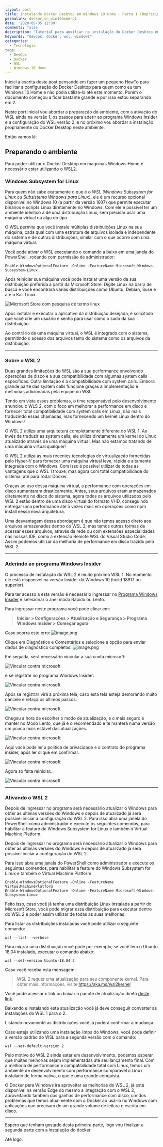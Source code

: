 ```yaml
---
layout: post
title: Instalando Docker Desktop em Windows 10 Home - Parte 1 (Depreciado)
permalink: docker_on_win10home-p1
date: '2020-05-05 12:00'
comments: false
description: "Tutorial para auxiliar na instalação do Docker Desktop em maquinas com Windows 10 Home Edition..."
keywords: "devops, docker, wsl, windows"
categories:
  - Tecnologia
tags:
  - DevOps
  - Docker
  - WSL
  - Windows 10 Home
---
```


Iniciei a escrita deste post pensando em fazer um pequeno HowTo para facilitar a configuração do Docker Desktop para quem como eu tem Windows 10 Home e não podia utilizá-lo até este momento. Porém o documento começou a ficar bastante grande e por isso estou separando em 2.

Neste port inicial vou abordar a preparação do ambiente, com a ativação do WSL ainda na versão 1, os passos para aderir ao programa Windows Insider e a configuração do WSL versão 2. e no próximo vou abordar a instalação propriamente do Docker Desktop neste ambiente.

Então vamos lá:

## Preparando o ambiente

Para poder utilizar o Docker Desktop em maquinas Windows Home é necessário estar utilizando o WSL2.

### Windows Subsystem for Linux

Para quem não sabe exatamente o que é o *WSL (Windows Subsystem for Linux ou Subsistema Windows para Linux)*, ele é um recurso opcional disponivel no Windows 10 (a partir da versão 1607) que permite executar binários e scripts Linux diretamente no Windows. Com ele é possível ter um ambiente idêntico a de uma distribuição Linux, sem precisar usar uma maquina virtual ou algo do tipo.

O WSL permite que você instale múltiplas distribuições Linux na sua máquina, cada qual com uma estrutura de arquivos isolada e independente do sistema e de outras distribuições, similar com o que ocorre com uma máquina virtual.

Você pode ativar o WSL executando o comando a baixo em uma janela do PowerShell, rodando com permissão de administrador:

```posh
Enable-WindowsOptionalFeature -Online -FeatureName Microsoft-Windows-Subsystem-Linux
```

Após reiniciar sua máquina você pode instalar uma versão da sua distribuição preferida a partir da Microsoft Store. Digite Linux na barra de busca e você encontrará várias distribuições como Ubuntu, Debian, Suse e até o Kali Linux.

![Microsoft Store com pesquisa de termo linux](/assets/posts/DockerOnWin10Home/msstore.jpg)

Após instalar e executar o aplicativo da distribuição desejada, é solicitado que você crie um usuário e senha para usar como o sudo da sua distribuição.

Ao contrário de uma máquina virtual, o WSL é integrado com o sistema, permitindo o acesso dos arquivos tanto do sistema como os arquivos da distribuição.

---

### Sobre o WSL 2

Duas grandes limitações do WSL são a sua performance envolvendo operações de disco e a sua compatibilidade com algumas system calls específicas. Outra limitação é a compatibilidade com system calls. Embora grande parte das system calls funcione graças a implementação e melhorias adicionadas pela equipe do WSL.

Tendo em vista esses problemas, o time responsável pelo desenvolvimento anunciou o WLS 2, com o foco em melhorar a performance em disco e fornecer total compatibilidade com system calls em Linux, não mais traduzindo essas chamadas, mas fornecendo um kernel Linux dentro do Windows!

O WSL 2 utiliza uma arquitetura completamente diferente do WSL 1. Ao invés de traduzir as system calls, ele utiliza diretamente um kernel do Linux atualizado através de uma máquina virtual. Mas não estamos tratando de uma máquina virtual qualquer!

O WSL 2 utiliza as mais recentes tecnologias de virtualização fornecidas pelo Hyper-V para fornecer uma máquina virtual leve, rápida e altamente integrada com o Windows. Com isso é possível utilizar de todas as vantagens que o WSL 1 trouxe, mas agora com total compatibilidade do sistema, até para rodar Docker.

Graças ao uso dessa máquina virtual, a performance com operações em disco aumentaram drasticamente. Antes, seus arquivos eram armazenados diretamente no disco do sistema, agora todos os arquivos utilizados pelo WSL 2 estão dentro de uma disco virtual do formato VHD, conseguindo entregar uma performance até 5 vezes mais em operações como npm install nessa nova arquitetura.

Uma desvantagem dessa abordagem é que não temos acesso direto aos arquivos armazenados dentro do WSL 2, mas temos outras formas de acessar esses arquivos, através da rede ou com extensões especialidades nas nossas IDE, como a extensão Remote WSL do Visual Studio Code. Assim podemos utilizar da melhoria de performance em disco trazido pelo WSL 2.

---

### Aderindo ao programa Windows Insider

O processo de instalação do WSL 2 é muito próximo WSL 1. No momento ele está disponível na versão Insider do Windows 10 (build 18917 ou superior).

Para ter acesso a esta versão é necessário ingressar no [Programa Windows Insider](https://insider.windows.com/en-us/) e selecionar o anel modo Rápido ou Lento.

Para ingressar neste programa você pode clicar em:

> **Iniciar > Configurações > Atualização e Segurança > Programa Windows Insider > Começar agora**

Caso ocorra este erro:
![image.png](/assets/posts/DockerOnWin10Home/erro_insider.jpg)

Clique em Diagnóstico e Comentários e selecione a opção para enviar dados de diagnóstico completos:
![image.png](/assets/posts/DockerOnWin10Home/diagnosticos.jpg)

Em seguida, será necessário vincular a sua conta microsoft:

![Vincular contra microsoft](/assets/posts/DockerOnWin10Home/vincular_conta.jpg)

e se registrar no programa Windows Insider:

![Vincular contra microsoft](/assets/posts/DockerOnWin10Home/participar.jpg)

Após se registrar virá a próxima tela, caso esta tela esteja demorando muito cancele e refaça os últimos passos.

![Vincular contra microsoft](/assets/posts/DockerOnWin10Home/carregando.jpg)

Chegou a hora de escolher o modo de atualização, e o mais seguro é manter no Modo Lento, que já é o recomendado e te manterá numa versão um pouco mais estável das atualizações.

![Vincular contra microsoft](/assets/posts/DockerOnWin10Home/anel_de_atualizacao.jpg)

Aqui você pode ler a politica de privacidade e o contrato do programa insider, após ler clique em confirmar.

![Vincular contra microsoft](/assets/posts/DockerOnWin10Home/contrato.jpg)

Agora só falta reiniciar...

![Vincular contra microsoft](/assets/posts/DockerOnWin10Home/reiniciar.jpg)

---

### Ativando o WSL 2

Depois de ingressar no programa será necessário atualizar o Windows para obter as últimas versões do Windows e depois de atualizado já será possível iniciar a configuração do WSL 2. Para isso abra uma janela do PowerShell como administrador e execute os seguintes comendos, para habilitar a feature do Windows Subsystem for Linux e também o Virtual Machine Platform.

Depois de ingressar no programa será necessário atualizar o Windows para obter as últimas versões do Windows e depois de atualizado já será possível iniciar a configuração do WSL 2.

Para isso abra uma janela do PowerShell como administrador e execute os seguintes comendos, para habilitar a feature do Windows Subsystem for Linux e também o Virtual Machine Platform.

```posh
Enable-WindowsOptionalFeature -Online -FeatureName VirtualMachinePlatform
Enable-WindowsOptionalFeature -Online -FeatureName Microsoft-Windows-Subsystem-Linux
```

Feito isso, caso você já tenha uma distribuição Linux instalada a partir do Microsoft Store, você pode migrar essa distribuição para executar dentro do WSL 2 e poder assim utilizar de todas as suas melhorias.

Para listar as distribuições instaladas você pode utilizar o seguinte comando:

```posh
wsl --list --verbose
```

Para migrar uma distribuição você pode por exemplo, se você tem o Ubuntu 18.04 instalado, executar o comando abaixo:

```posh
wsl --set-version Ubuntu-18.04 2
```

Caso você receba esta mensagem:
> WSL 2 requer uma atualização para seu componente kernel. Para obter mais informações, visite https://aka.ms/wsl2kernel

Você pode acessar o link ou baixar o pacote de atualização direto [deste link](https://wslstorestorage.blob.core.windows.net/wslblob/wsl_update_x64.msi).

Baixando e instalando esta atualização você já deve conseguir converter as instalações do WSL 1 para o 2.

Listando novamente as distribuições você já poderá confirmar a mudança.

Caso esteja utilizando uma instalação limpa do Windows, você pode definir a versão padrão do WSL para a segunda versão com o comando:

```posh
wsl --set-default-version 2
```

Pelo motivo do WSL 2 ainda estar em desenvolvimento, podemos esperar que muitas melhorias sejam implementadas até seu lançamento final. Com a melhoria de performance e compatibilidade total com Linux, temos um ambiente de desenvolvimento com performance comparável o Linux instalado de forma nativa, o que é uma grande conquista.

O Docker para Windows irá aproveitar as melhorias do WSL 2, já está disponível na versão Edge do mesmo a integração com o WSL 2, aproveitando também dos ganhos de performance com disco, um dos problemas que temos atualmente com o Docker ao usá-lo no Windows com aplicações que precisam de um grande volume de leitura e escrita em disco.

---

Espero que tenham gostado desta primeira parte, logo vou finalizar a segunda parte com a instalação do docker.

Até logo.
